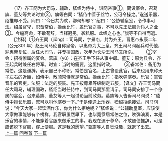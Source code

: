 　　（17）齐王冏为大司马，辅政，嵇绍为侍中，诣冏咨事①。冏设宰会，召葛旟、董艾等共论时宜②。旗等白冏：“嵇侍中善于丝竹，公可令操之。”遂送乐器，绍推却不受。冏曰：“今日共为欢，卿何却邪？”绍曰：“公协辅皇室，令作事可法。绍虽官卑，职备常伯，操丝比竹，盖乐官之事，不可以先王法服为伶人之业③。今逼高命，不敢苟辞，当释冠冕，袭私服。此绍之心也。”旗等不自得而退。
　　【注释】①齐王冏（jiōng）：司马冏，字景冶，封为齐王。晋惠帝永康二年（公元301 年）赵王司马伦自称皇帝，以惠帝为太上皇。齐王司马冏起兵时代他，迎惠帝复位，后任大司马，并专擅国政，次年为长沙王司马又所杀。
　　②宰会：招待僚属的宴会。葛旟（yú）：在齐王手下任从事中郎。董艾：原为县令，齐王起兵时兼任右将军。时宜：当时的需要，这里指时政。
　　③备常伯：备用为常伯。这是谦辞，表示自己不称职。常伯是官名，上古曾设此官，后来也用来称天子左右的近臣，如侍中、散骑常侍就是常伯。操丝比竹：指吹弹演奏。乐官：掌管音乐的官吏。法服：法定的服装。先王按尊卑等级制定五服。【译文】齐王司马冏任大司马，辅理国政，嵇绍当时任恃中，到司马冏那里请示。司马冏安排了一个僚属的宴会，召来葛旟、董艾等人一起讨论当前政务。葛旟等人告诉司马冏说：“嵇侍中擅长乐器，您可以叫他演奏一下。”于是便送上乐器，嵇绍拒绝接受。司马冏说：“今天大家一起饮酒作乐，你为什么拒绝呢？”嵇绍说：“公辅助皇室，应该使大家做事能够有个榜样。我官职虽然卑下，也毕竟忝居常伯之位，吹弹演奏，本是乐官的事情，不能穿着官服来做乐工的事。我现在迫于尊命，不敢随便推辞，可是应该脱下官服，穿上便服。这是我的愿望。”葛旟等人自觉没趣，就退了出去。
<br>[上一篇](05_16) [回卷首](05_00) [下一篇](05_18)
